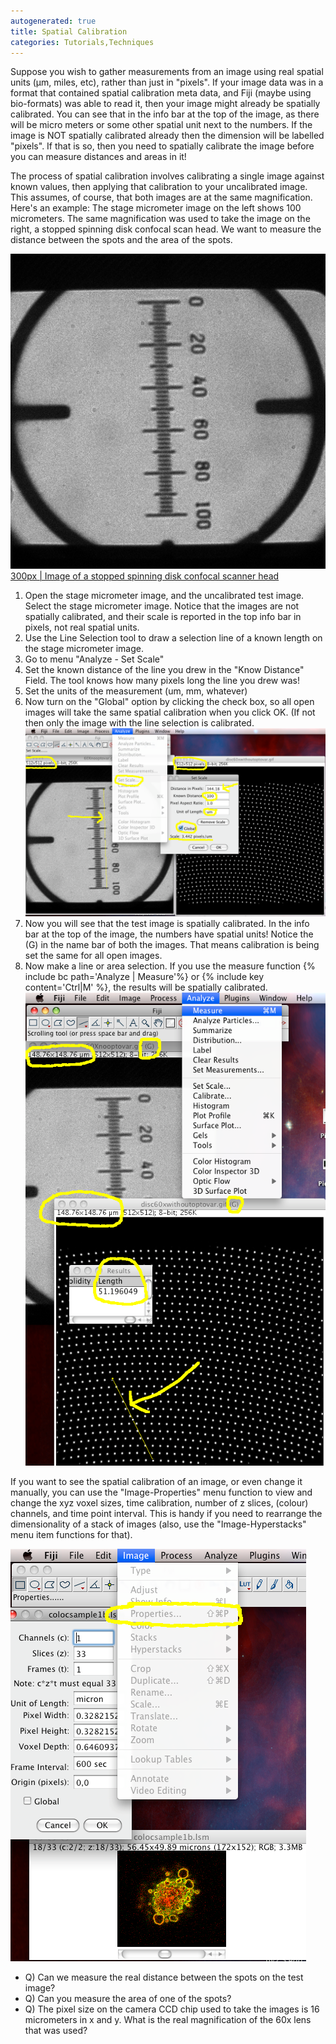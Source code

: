 ```yaml
---
autogenerated: true
title: Spatial Calibration
categories: Tutorials,Techniques
---
```


Suppose you wish to gather measurements from an image using real spatial units (µm, miles, etc), rather than just in "pixels". If your image data was in a format that contained spatial calibration meta data, and Fiji (maybe using bio-formats) was able to read it, then your image might already be spatially calibrated. You can see that in the info bar at the top of the image, as there will be micro meters or some other spatial unit next to the numbers. If the image is NOT spatially calibrated already then the dimension will be labelled "pixels". If that is so, then you need to spatially calibrate the image before you can measure distances and areas in it!

The process of spatial calibration involves calibrating a single image against known values, then applying that calibration to your uncalibrated image. This assumes, of course, that both images are at the same magnification. Here's an example: The stage micrometer image on the left shows 100 micrometers. The same magnification was used to take the image on the right, a stopped spinning disk confocal scan head. We want to measure the distance between the spots and the area of the spots.

![ 300px \| Image of a stage micrometer](/media/60Xnooptovar.gif "fig: 300px | Image of a stage micrometer") [300px \| Image of a stopped spinning disk confocal scanner head](Image_Disc60xwithoutoptovar.gif)

1.  Open the stage micrometer image, and the uncalibrated test image. Select the stage micrometer image. Notice that the images are not spatially calibrated, and their scale is reported in the top info bar in pixels, not real spatial units.
2.  Use the Line Selection tool to draw a selection line of a known length on the stage micrometer image.
3.  Go to menu "Analyze - Set Scale"
4.  Set the known distance of the line you drew in the "Know Distance" Field. The tool knows how many pixels long the line you drew was!
5.  Set the units of the measurement (um, mm, whatever)
6.  Now turn on the "Global" option by clicking the check box, so all open images will take the same spatial calibration when you click OK. (If not then only the image with the line selection is calibrated. <img src="/media/SpatialCalibrationSS1.png" width="700"/>
7.  Now you will see that the test image is spatially calibrated. In the info bar at the top of the image, the numbers have spatial units! Notice the (G) in the name bar of both the images. That means calibration is being set the same for all open images.
8.  Now make a line or area selection. If you use the measure function {% include bc path='Analyze | Measure'%} or {% include key content='Ctrl\|M' %}, the results will be spatially calibrated. ![](/media/SpatialCalibrationSS2.png "fig:SpatialCalibrationSS2.png")

If you want to see the spatial calibration of an image, or even change it manually, you can use the "Image-Properties" menu function to view and change the xyz voxel sizes, time calibration, number of z slices, (colour) channels, and time point interval. This is handy if you need to rearrange the dimensionality of a stack of images (also, use the "Image-Hyperstacks" menu item functions for that).

![](/media/ImageProperties.png "ImageProperties.png")

-   Q\) Can we measure the real distance between the spots on the test image?
-   Q\) Can you measure the area of one of the spots?
-   Q\) The pixel size on the camera CCD chip used to take the images is 16 micrometers in x and y. What is the real magnification of the 60x lens that was used?

 
